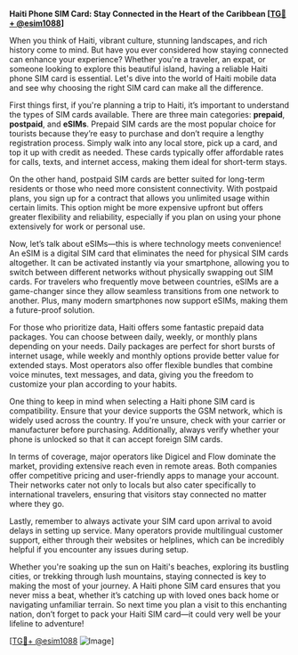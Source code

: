 **Haiti Phone SIM Card: Stay Connected in the Heart of the Caribbean [[TG💪+ @esim1088](https://t.me/s/esim1088)]**

When you think of Haiti, vibrant culture, stunning landscapes, and rich history come to mind. But have you ever considered how staying connected can enhance your experience? Whether you're a traveler, an expat, or someone looking to explore this beautiful island, having a reliable Haiti phone SIM card is essential. Let's dive into the world of Haiti mobile data and see why choosing the right SIM card can make all the difference.

First things first, if you're planning a trip to Haiti, it’s important to understand the types of SIM cards available. There are three main categories: **prepaid**, **postpaid**, and **eSIMs**. Prepaid SIM cards are the most popular choice for tourists because they’re easy to purchase and don’t require a lengthy registration process. Simply walk into any local store, pick up a card, and top it up with credit as needed. These cards typically offer affordable rates for calls, texts, and internet access, making them ideal for short-term stays.

On the other hand, postpaid SIM cards are better suited for long-term residents or those who need more consistent connectivity. With postpaid plans, you sign up for a contract that allows you unlimited usage within certain limits. This option might be more expensive upfront but offers greater flexibility and reliability, especially if you plan on using your phone extensively for work or personal use.

Now, let’s talk about eSIMs—this is where technology meets convenience! An eSIM is a digital SIM card that eliminates the need for physical SIM cards altogether. It can be activated instantly via your smartphone, allowing you to switch between different networks without physically swapping out SIM cards. For travelers who frequently move between countries, eSIMs are a game-changer since they allow seamless transitions from one network to another. Plus, many modern smartphones now support eSIMs, making them a future-proof solution.

For those who prioritize data, Haiti offers some fantastic prepaid data packages. You can choose between daily, weekly, or monthly plans depending on your needs. Daily packages are perfect for short bursts of internet usage, while weekly and monthly options provide better value for extended stays. Most operators also offer flexible bundles that combine voice minutes, text messages, and data, giving you the freedom to customize your plan according to your habits.

One thing to keep in mind when selecting a Haiti phone SIM card is compatibility. Ensure that your device supports the GSM network, which is widely used across the country. If you're unsure, check with your carrier or manufacturer before purchasing. Additionally, always verify whether your phone is unlocked so that it can accept foreign SIM cards.

In terms of coverage, major operators like Digicel and Flow dominate the market, providing extensive reach even in remote areas. Both companies offer competitive pricing and user-friendly apps to manage your account. Their networks cater not only to locals but also cater specifically to international travelers, ensuring that visitors stay connected no matter where they go.

Lastly, remember to always activate your SIM card upon arrival to avoid delays in setting up service. Many operators provide multilingual customer support, either through their websites or helplines, which can be incredibly helpful if you encounter any issues during setup.

Whether you're soaking up the sun on Haiti's beaches, exploring its bustling cities, or trekking through lush mountains, staying connected is key to making the most of your journey. A Haiti phone SIM card ensures that you never miss a beat, whether it’s catching up with loved ones back home or navigating unfamiliar terrain. So next time you plan a visit to this enchanting nation, don’t forget to pack your Haiti SIM card—it could very well be your lifeline to adventure!

[[TG💪+ @esim1088](https://t.me/s/esim1088) ![Image](https://i.postimg.cc/Y0z9fWf4/image.png)]